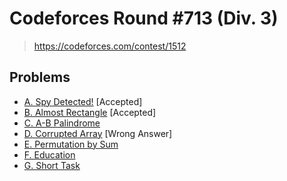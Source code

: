# Codeforces Round #713 (Div. 3)

> https://codeforces.com/contest/1512

## Problems

* [A. Spy Detected!](https://codeforces.com/contest/1512/problem/A) [Accepted]
* [B. Almost Rectangle](https://codeforces.com/contest/1512/problem/B) [Accepted]
* [C. A-B Palindrome](https://codeforces.com/contest/1512/problem/C)
* [D. Corrupted Array](https://codeforces.com/contest/1512/problem/D) [Wrong Answer]
* [E. Permutation by Sum](https://codeforces.com/contest/1512/problem/E)
* [F. Education](https://codeforces.com/contest/1512/problem/F)
* [G. Short Task](https://codeforces.com/contest/1512/problem/G)
